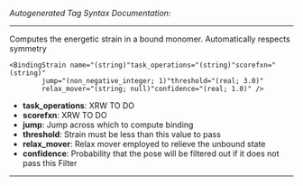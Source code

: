 _Autogenerated Tag Syntax Documentation:_

---
Computes the energetic strain in a bound monomer. Automatically respects symmetry

```
<BindingStrain name="(string)"task_operations="(string)"scorefxn="(string)"
        jump="(non_negative_integer; 1)"threshold="(real; 3.0)"
        relax_mover="(string; null)"confidence="(real; 1.0)" />
```

-   **task_operations**: XRW TO DO
-   **scorefxn**: XRW TO DO
-   **jump**: Jump across which to compute binding
-   **threshold**: Strain must be less than this value to pass
-   **relax_mover**: Relax mover employed to relieve the unbound state
-   **confidence**: Probability that the pose will be filtered out if it does not pass this Filter

---
